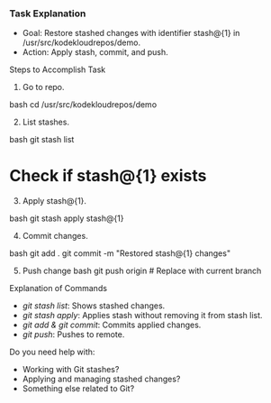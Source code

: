 ### Task Explanation
- Goal: Restore stashed changes with identifier stash@{1} in /usr/src/kodekloudrepos/demo.
- Action: Apply stash, commit, and push.

Steps to Accomplish Task
1. Go to repo.

bash
cd /usr/src/kodekloudrepos/demo


2. List stashes.

bash
git stash list
# Check if stash@{1} exists


3. Apply stash@{1}.

bash
git stash apply stash@{1}


4. Commit changes.

bash
git add .
git commit -m "Restored stash@{1} changes"


5. Push change
bash
git push origin <branch> # Replace <branch> with current branch


Explanation of Commands
- *git stash list*: Shows stashed changes.
- *git stash apply*: Applies stash without removing it from stash list.
- *git add & git commit*: Commits applied changes.
- *git push*: Pushes to remote.

Do you need help with:
- Working with Git stashes?
- Applying and managing stashed changes?
- Something else related to Git?


